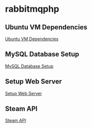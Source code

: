 # rabbitmqphp

## Ubuntu VM Dependencies
[Ubuntu VM Dependencies](./docs/ubuntu_vm_dependencies.md)

## MySQL Database Setup
[MySQL Database Setup](./docs/mysqlDBsetup.md)

## Setup Web Server
[Setup Web Server](./docs/setup_web_server.md)

## Steam API
[Steam API](./docs/steam_api.md)
